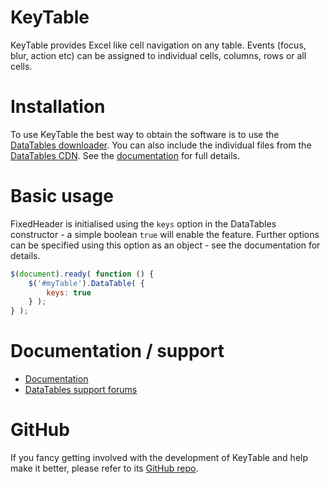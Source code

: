 # KeyTable

KeyTable provides Excel like cell navigation on any table. Events (focus, blur, action etc) can be assigned to individual cells, columns, rows or all cells.


# Installation

To use KeyTable the best way to obtain the software is to use the [DataTables downloader](//datatables.net/download). You can also include the individual files from the [DataTables CDN](//cdn.datatables.net). See the [documentation](http://datatables.net/extensions/keytable/) for full details.


# Basic usage

FixedHeader is initialised using the `keys` option in the DataTables constructor - a simple boolean `true` will enable the feature. Further options can be specified using this option as an object - see the documentation for details.

```js
$(document).ready( function () {
    $('#myTable').DataTable( {
    	keys: true
    } );
} );
```


# Documentation / support

* [Documentation](https://datatables.net/extensions/fixedheader/)
* [DataTables support forums](http://datatables.net/forums)


# GitHub

If you fancy getting involved with the development of KeyTable and help make it better, please refer to its [GitHub repo](https://github.com/DataTables/KeyTable).

